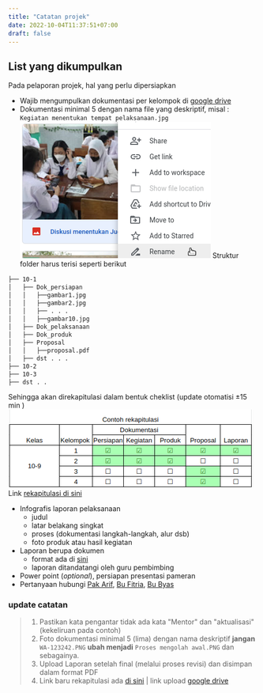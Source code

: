 ```yaml
---
title: "Catatan projek"
date: 2022-10-04T11:37:51+07:00
draft: false
---
```

## List yang dikumpulkan 

Pada pelaporan projek, hal yang perlu dipersiapkan
* Wajib mengumpulkan dokumentasi per kelompok di [google drive](#update-catatan)
* Dokumentasi minimal 5 dengan nama file yang deskriptif, misal : `Kegiatan menentukan tempat pelaksanaan.jpg`
![Gambar Direname](rename.png)
Struktur folder harus terisi seperti berikut
```
├── 10-1
│   ├── Dok_persiapan
│   │   ├──gambar1.jpg
│   │   ├──gambar2.jpg
│   │   ├── . . .
│   │   ├──gambar10.jpg
│   ├── Dok_pelaksanaan
│   ├── Dok_produk
│   ├── Proposal
│   │   ├──proposal.pdf
│   ├── dst . . .
├── 10-2
├── 10-3
├── dst . . 

```
Sehingga akan direkapitulasi dalam bentuk cheklist (update otomatisi ±15 min ) 
![Rekapitulasi cheklist](rekap.png)
Link [rekapitulasi di sini](#update-catatan)
* Infografis laporan pelaksanaan
  - judul 
  - latar belakang singkat
  - proses (dokumentasi langkah-langkah, alur dsb)
  - foto produk atau hasil kegiatan
* Laporan berupa dokumen
  - format ada di [sini](https://bit.ly/formatlaporanprojek81)
  - laporan ditandatangi oleh guru pembimbing
* Power point (_optional_), persiapan presentasi pameran
* Pertanyaan hubungi [Pak Arif](https://wa.me/6282227551553), [Bu Fitria](https://wa.me/6282114214648), [Bu Byas](https://wa.me/628999787815)

### update catatan
>1. Pastikan kata pengantar tidak ada kata "Mentor" dan "aktualisasi" (kekeliruan pada contoh)
>2. Foto dokumentasi minimal 5 (lima) dengan nama deskriptif **jangan** `WA-123242.PNG`  **ubah menjadi** `Proses mengolah awal.PNG` dan sebagainya.
>3. Upload Laporan setelah final (melalui proses revisi) dan disimpan dalam format PDF
>4. Link baru rekapitulasi ada [di sini](https://bit.ly/3VaYdsz) | link upload [google drive](https://bit.ly/driveprojek81)

